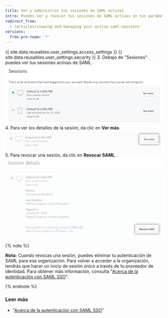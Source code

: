```yaml
---
title: Ver y administrar tus sesiones de SAML activas
intro: Puedes ver y revocar tus sesiones de SAML activas en tus parámetros de seguridad.
redirect_from:
  - /articles/viewing-and-managing-your-active-saml-sessions
versions:
  free-pro-team: '*'
---
```


{{ site.data.reusables.user_settings.access_settings }}
{{ site.data.reusables.user_settings.security }}
3. Debajo de "Sesiones" puedes ver tus sesiones activas de SAML. ![Lista de sesiones de SAML activas](/assets/images/help/settings/saml-active-sessions.png)
4. Para ver los detalles de la sesión, da clic en **Ver más**. ![Botón para abrir los detalles de la sesión de SAML](/assets/images/help/settings/saml-expand-session-details.png)
5. Para revocar una sesión, da clic en **Revocar SAML**. ![Botón para revocar una sesión de SAML](/assets/images/help/settings/saml-revoke-session.png)

  {% note %}

  **Nota:** Cuando revocas una sesión, puedes eliminar tu autenticación de SAML para esa organización. Para volver a acceder a la organización, tendrás que hacer un inicio de sesión único a través de tu proveedor de identidad. Para obtener más información, consulta "[Acerca de la autenticación con SAML SSO](/github/authenticating-to-github/about-authentication-with-saml-single-sign-on)".

  {% endnote %}

### Leer más

- "[Acerca de la autenticación con SAML SSO](/github/authenticating-to-github/about-authentication-with-saml-single-sign-on)"
